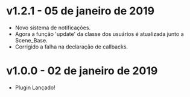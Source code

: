 # v1.2.1 - 05 de janeiro de 2019
- Novo sistema de notificações.
- Agora a função 'update' da classe dos usuários é atualizada junto a Scene_Base.
- Corrigido a falha na declaração de callbacks.

# v1.0.0 - 02 de janeiro de 2019
- Plugin Lançado!
